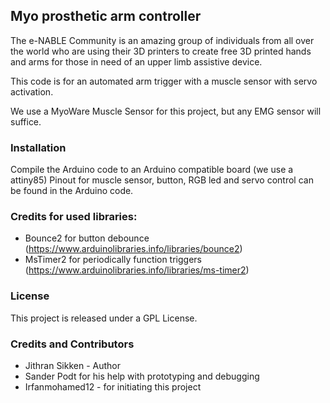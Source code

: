 ## Myo prosthetic arm controller

The e-NABLE Community is an amazing group of individuals from all over the world who are using their 3D printers to create free 3D printed hands and arms for those in need of an upper limb assistive device.

This code is for an automated arm trigger with a muscle sensor with servo activation.

We use a MyoWare Muscle Sensor for this project, but any EMG sensor will suffice.

### Installation
Compile the Arduino code to an Arduino compatible board (we use a attiny85)
Pinout for muscle sensor, button, RGB led and servo control can be found in the
Arduino code.

### Credits for used libraries:
- Bounce2 for button debounce (https://www.arduinolibraries.info/libraries/bounce2)
- MsTimer2 for periodically function triggers (https://www.arduinolibraries.info/libraries/ms-timer2)

### License
This project is released under a GPL License.

### Credits and Contributors
- Jithran Sikken - Author
- Sander Podt for his help with prototyping and debugging
- Irfanmohamed12 - for initiating this project
